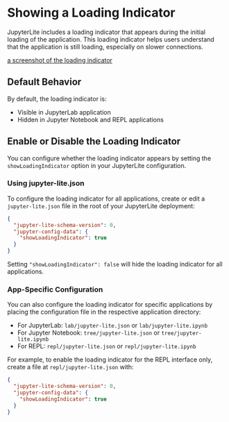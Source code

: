 # Showing a Loading Indicator

JupyterLite includes a loading indicator that appears during the initial loading of the
application. This loading indicator helps users understand that the application is still
loading, especially on slower connections.

[a screenshot of the loading indicator](../../changelog_assets/0.6-jupyterlite-loading-indicator.png)

## Default Behavior

By default, the loading indicator is:

- Visible in JupyterLab application
- Hidden in Jupyter Notebook and REPL applications

## Enable or Disable the Loading Indicator

You can configure whether the loading indicator appears by setting the
`showLoadingIndicator` option in your JupyterLite configuration.

### Using jupyter-lite.json

To configure the loading indicator for all applications, create or edit a
`jupyter-lite.json` file in the root of your JupyterLite deployment:

```json
{
  "jupyter-lite-schema-version": 0,
  "jupyter-config-data": {
    "showLoadingIndicator": true
  }
}
```

Setting `"showLoadingIndicator": false` will hide the loading indicator for all
applications.

### App-Specific Configuration

You can also configure the loading indicator for specific applications by placing the
configuration file in the respective application directory:

- For JupyterLab: `lab/jupyter-lite.json` or `lab/jupyter-lite.ipynb`
- For Jupyter Notebook: `tree/jupyter-lite.json` or `tree/jupyter-lite.ipynb`
- For REPL: `repl/jupyter-lite.json` or `repl/jupyter-lite.ipynb`

For example, to enable the loading indicator for the REPL interface only, create a file
at `repl/jupyter-lite.json` with:

```json
{
  "jupyter-lite-schema-version": 0,
  "jupyter-config-data": {
    "showLoadingIndicator": true
  }
}
```
